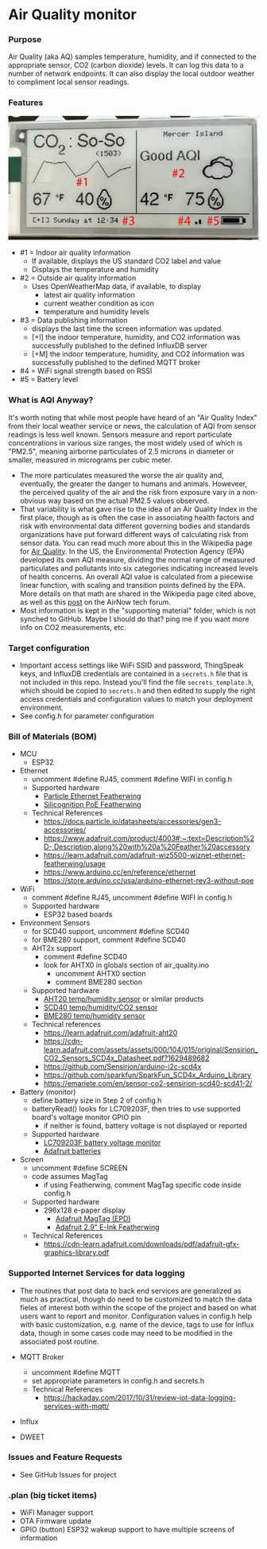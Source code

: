 # Air Quality monitor

### Purpose
Air Quality (aka AQ) samples temperature, humidity, and if connected to the appropriate sensor, CO2 (carbon dioxide) levels. It can log this data to a number of network endpoints. It can also display the local outdoor weather to compliment local sensor readings.

### Features
![Screenshot](readme/ui_mar23.jpg)
- #1 = Indoor air quality information
	- If available, displays the US standard CO2 label and value
	- Displays the temperature and humidity
- #2 = Outside air quality information
	- Uses OpenWeatherMap data, if available, to display
		- latest air quality information
		- current weather condition as icon
		- temperature and humidity levels
- #3 = Data publishing information
	- displays the last time the screen information was updated.
	- [+I] the indoor temperature, humidity, and CO2 information was successfully published to the defined InfluxDB server
	- [+M] the indoor temperature, humidity, and CO2 information was successfully published to the defined MQTT broker
- #4 = WiFi signal strength based on RSSI
- #5 = Battery level

### What is AQI Anyway?
It's worth noting that while most people have heard of an "Air Quality Index" from their local weather service or news, the calculation of AQI from sensor readings is less well known.  Sensors measure and report particulate concentrations in various size ranges, the
most widely used of which is "PM2.5", meaning airborne particulates of 2.5 microns in diameter or smaller, measured in micrograms per cubic meter.  
- The more particulates measured the worse the air quality and, eventually, the greater the danger to humans and animals.  Howeveer, the perceived quality of the air and the risk from exposure vary in a non-obvious way based on the actual PM2.5 values observed.
- That variability is what gave rise to the idea of an Air Quality Index in the
first place, though as is often the case in associating health factors and risk with environmental data different governing bodies and standards organizations have put forward different ways of calculating risk from sensor data.  You can read much more about this in the Wikipedia page for [Air Quality](https://en.wikipedia.org/wiki/Air_quality_index).
In the US, the Environmental Protection Agency (EPA) developed its own AQI measure, dividing the normal range of measured particulates and pollutants into six categories indicating increased levels of health concerns.  An overall AQI value is calculated from a piecewise linear function, with scaling and transition points defined by the EPA.  More details on that math are shared in the
Wikipedia page cited above, as well as this [post](https://forum.airnowtech.org/t/the-aqi-equation/169) on the AirNow tech forum.
- Most information is kept in the "supporting material" folder, which is not synched to GitHub. Maybe I should do that? ping me if you want more info on CO2 measurements, etc.

### Target configuration
- Important access settings like WiFi SSID and password, ThingSpeak keys, and InfluxDB credentials are contained in a `secrets.h` file that is not included in this repo.  Instead you'll find the file `secrets_template.h`, which should be copied to `secrets.h` and then edited to supply the right access credentials and configuration values to match your deployment environment.
- See config.h for parameter configuration

### Bill of Materials (BOM)
- MCU
	- ESP32
- Ethernet
	- uncomment #define RJ45, comment #define WIFI in config.h
	- Supported hardware
		- [Particle Ethernet Featherwing](https://www.adafruit.com/product/4003)
		- [Silicognition PoE Featherwing](https://www.crowdsupply.com/silicognition/poe-featherwing)
	- Technical References
		- https://docs.particle.io/datasheets/accessories/gen3-accessories/
		- https://www.adafruit.com/product/4003#:~:text=Description%2D-,Description,along%20with%20a%20Feather%20accessory
		- https://learn.adafruit.com/adafruit-wiz5500-wiznet-ethernet-featherwing/usage
		- https://www.arduino.cc/en/reference/ethernet
		- https://store.arduino.cc/usa/arduino-ethernet-rev3-without-poe
- WiFi
	- comment #define RJ45, uncomment #define WIFI in config.h
	- Supported hardware
		- ESP32 based boards
- Environment Sensors
	- for SCD40 support, uncomment #define SCD40
	- for BME280 support, comment #define SCD40
	- AHT2x support
		- comment #define SCD40
		- look for AHTX0 in globals section of air_quality.ino
			- uncomment AHTX0 section
			- comment BME280 section 
	- Supported hardware
		- [AHT20 temp/humidity sensor](https://www.adafruit.com/product/4566) or similar products
		- [SCD40 temp/humidity/CO2 sensor](https://www.adafruit.com/product/5187)
		- [BME280 temp/humidity sensor](https://www.adafruit.com/product/2652)
	- Technical references 
		- https://learn.adafruit.com/adafruit-aht20
		- https://cdn-learn.adafruit.com/assets/assets/000/104/015/original/Sensirion_CO2_Sensors_SCD4x_Datasheet.pdf?1629489682
		- https://github.com/Sensirion/arduino-i2c-scd4x
		- https://github.com/sparkfun/SparkFun_SCD4x_Arduino_Library
		- https://emariete.com/en/sensor-co2-sensirion-scd40-scd41-2/
- Battery (monitor)
	- define battery size in Step 2 of config.h
	- batteryRead() looks for LC709203F, then tries to use supported board's voltage monitor GPIO pin
		- if neither is found, battery voltage is not displayed or reported
	- Supported hardware
		- 	[LC709203F battery voltage monitor](https://www.adafruit.com/product/4712)
		- [Adafruit batteries](https://www.adafruit.com/product/2011)
- Screen
	- uncomment #define SCREEN
	- code assumes MagTag
		- if using Featherwing, comment MagTag specific code inside config.h
	- Supported hardware
		- 296x128 e-paper display
			- [Adafruit MagTag (EPD)](https://www.adafruit.com/product/4800)
			- [Adafruit 2.9" E-Ink Featherwing](https://www.adafruit.com/product/4777)
	- Technical References
		- https://cdn-learn.adafruit.com/downloads/pdf/adafruit-gfx-graphics-library.pdf

### Supported Internet Services for data logging
- The routines that post data to back end services are generalized as much as practical, though do need to be customized to match the data fieles of interest both within the scope of the project and based on what users want to report and monitor.  Configuration values in config.h help with basic customization, e.g. name of the device, tags to use for Influx data, though in some cases code may need to be modified in the associated post routine.

- MQTT Broker
	- uncomment #define MQTT
	- set appropriate parameters in config.h and secrets.h
	- Technical References
		- https://hackaday.com/2017/10/31/review-iot-data-logging-services-with-mqtt/
- Influx
- DWEET

### Issues and Feature Requests
- See GitHub Issues for project

### .plan (big ticket items)
- WiFI Manager support
- OTA Firmware update
- GPIO (button) ESP32 wakeup support to have multiple screens of information